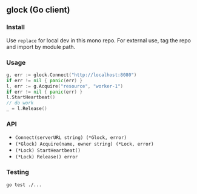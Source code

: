## glock (Go client)

### Install
Use `replace` for local dev in this mono repo. For external use, tag the repo and import by module path.

### Usage
```go
g, err := glock.Connect("http://localhost:8080")
if err != nil { panic(err) }
l, err := g.Acquire("resource", "worker-1")
if err != nil { panic(err) }
l.StartHeartbeat()
// do work
_ = l.Release()
```

### API
- `Connect(serverURL string) (*Glock, error)`
- `(*Glock) Acquire(name, owner string) (*Lock, error)`
- `(*Lock) StartHeartbeat()`
- `(*Lock) Release() error`

### Testing
`go test ./...`



